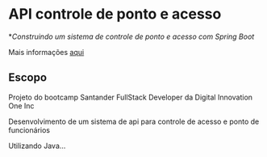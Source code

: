 # API controle de ponto e acesso

**Construindo um sistema de controle de ponto e acesso com Spring Boot*

Mais informações [aqui](https://github.com/NeiTDutra/dio-santander-api-spring/blob/master/README_ORIGIN.md)

## Escopo

Projeto do bootcamp Santander FullStack Developer da Digital Innovation One Inc

Desenvolvimento de um sistema de api para controle de acesso e ponto de funcionários

Utilizando Java...